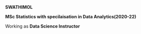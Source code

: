 **SWATHIMOL**

**MSc Statistics with specilaisation in Data Analytics(2020-22)**

Working as **Data Science Instructor**
 
